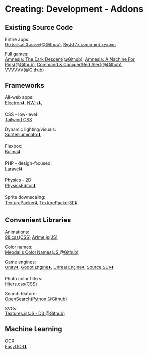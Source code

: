 # Creating: Development - Addons

## Existing Source Code

Entire apps:  
[Historical Source(@Github)](https://github.com/historicalsource),
[Reddit's comment system](https://raw.githubusercontent.com/reddit-archive/reddit/753b17407e9a9dca09558526805922de24133d53/r2/r2/lib/db/_sorts.pyx)

Full games:  
[Amnesia: The Dark Descent(@Github)](https://github.com/FrictionalGames/AmnesiaTheDarkDescent),
[Amnesia: A Machine For Pigs(@Github)](https://github.com/FrictionalGames/AmnesiaAMachineForPigs),
[Command & Conquer/Red Alert(@Github)](https://github.com/electronicarts/CnC_Remastered_Collection),
[VVVVVV(@Github)](https://github.com/TerryCavanagh/vvvvvv)

## Frameworks

All-web apps:  
[Electron⬇️](https://www.electronjs.org/),
[NW.js⬇️](https://nwjs.io/),

CSS - low-level:  
[Tailwind CSS](https://tailwindcss.com/)

Dynamic lighting/visuals:  
[SpriteIlluminator⬇️](https://www.codeandweb.com/spriteilluminator)

Flexbox:  
[Bulma⬇️](https://bulma.io/)

PHP - design-focused:  
[Laravel⬇️](https://laravel.com/)

Physics - 2D:  
[PhysicsEditor⬇️](https://www.codeandweb.com/physicseditor)

Sprite downscaling:  
[TexturePacker⬇️](https://www.codeandweb.com/texturepacker),
[TexturePacker3D⬇️](https://www.codeandweb.com/texturepacker3d)

## Convenient Libraries

Animations:  
[98.css(CSS)](https://jdan.github.io/98.css/)
[Anime.js(JS)](https://animejs.com/)

Color names:  
[Meodai's Color Names(JS @Github)](https://github.com/meodai/color-names)

Game engines:  
[Unity⬇️](https://unity.com/),
[Godot Engine⬇️](https://godotengine.org/),
[Unreal Engine⬇️](https://www.unrealengine.com/),
[Source SDK⬇️](https://developer.valvesoftware.com/wiki/SDK_Installation)

Photo color filters:  
[filters.css(CSS)](https://bansal.io/filters-css)

Search feature:  
[OpenSearch(Python @Github)](http://www.opensearch.org/Home)

SVGs:  
[Textures.js(JS - D3 @Github)](https://brumm.af/shadows)

## Machine Learning

OCR:  
[EasyOCR⬇️](https://github.com/JaidedAI/EasyOCR)
